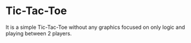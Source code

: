 # Tic-Tac-Toe
It is a simple Tic-Tac-Toe without any graphics focused on only logic and playing between 2 players.
